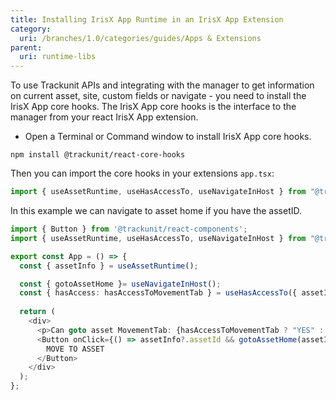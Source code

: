 ```yaml
---
title: Installing IrisX App Runtime in an IrisX App Extension
category:
  uri: /branches/1.0/categories/guides/Apps & Extensions
parent:
  uri: runtime-libs
---
```


To use Trackunit APIs and integrating with the manager to get information on current asset, site, custom fields or navigate - you need to install the IrisX App core hooks. The IrisX App core hooks is the interface to the manager from your react IrisX App extension.

- Open a Terminal or Command window to install IrisX App core hooks.

```
npm install @trackunit/react-core-hooks
```



Then you can import the core hooks in your extensions  `app.tsx`:

```typescript
import { useAssetRuntime, useHasAccessTo, useNavigateInHost } from "@trackunit/react-core-hooks";
```

In this example we can navigate to asset home if you have the assetID.

```typescript
import { Button } from '@trackunit/react-components';
import { useAssetRuntime, useHasAccessTo, useNavigateInHost } from "@trackunit/react-core-hooks";

export const App = () => {
  const { assetInfo } = useAssetRuntime();

  const { gotoAssetHome }= useNavigateInHost(); 
  const { hasAccess: hasAccessToMovementTab } = useHasAccessTo({ assetId: assetInfo?.assetId, page: "movement" });
  
  return (
    <div>
      <p>Can goto asset MovementTab: {hasAccessToMovementTab ? "YES" : "NO"}</p>
      <Button onClick={() => assetInfo?.assetId && gotoAssetHome(assetInfo.assetId, { page: "movement" })}>
        MOVE TO ASSET
      </Button>
    </div>
  );
};

```

